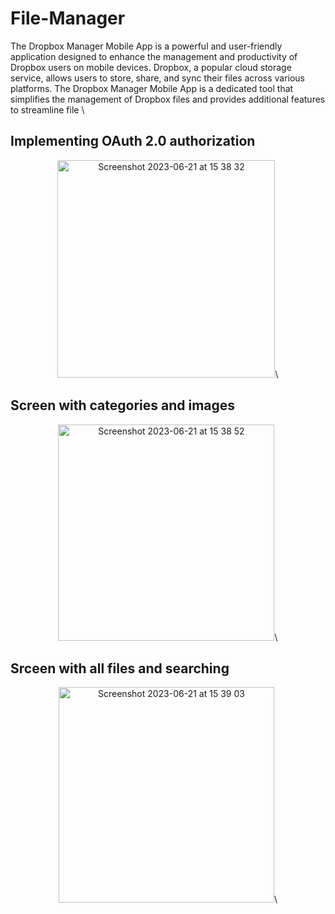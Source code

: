 # File-Manager
The Dropbox Manager Mobile App is a powerful and user-friendly application designed to enhance the management and productivity of Dropbox users on mobile devices. Dropbox, a popular cloud storage service, allows users to store, share, and sync their files across various platforms. The Dropbox Manager Mobile App is a dedicated tool that simplifies the management of Dropbox files and provides additional features to streamline file \
## Implementing OAuth 2.0 authorization
<p align="center">
<img width="348" alt="Screenshot 2023-06-21 at 15 38 32" src="https://github.com/ElAlameyn/File-Manager/assets/73526739/272e1acc-0dd3-47ff-9ac7-d993ca7a27fd">\
</p>

## Screen with categories and images
<p align="center">
<img width="346" alt="Screenshot 2023-06-21 at 15 38 52" src="https://github.com/ElAlameyn/File-Manager/assets/73526739/f314dc18-7a5c-4a80-863b-a33891bde0fc">\
</p>

## Srceen with all files and searching
<p align="center">
<img width="345" alt="Screenshot 2023-06-21 at 15 39 03" src="https://github.com/ElAlameyn/File-Manager/assets/73526739/6d803731-a152-4182-a011-37c19a6abc8b">\
</p>
